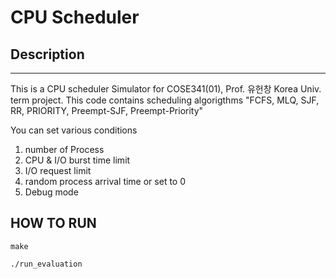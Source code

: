 # CPU Scheduler

## Description

---

This is a CPU scheduler Simulator for COSE341(01), Prof. 유헌창 Korea Univ. term project.
This code contains scheduling algorigthms "FCFS, MLQ, SJF, RR, PRIORITY, Preempt-SJF, Preempt-Priority"

You can set various conditions

1. number of Process
2. CPU & I/O burst time limit
3. I/O request limit
4. random process arrival time or set to 0
5. Debug mode

## HOW TO RUN

```
make
```

```
./run_evaluation
```

